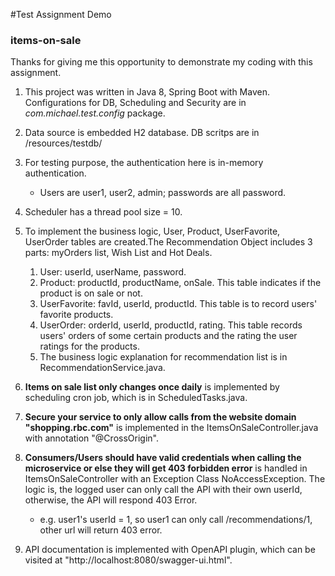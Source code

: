  
 #Test Assignment Demo 
 
 ### items-on-sale

Thanks for giving me this opportunity to demonstrate my coding with this assignment.

1. This project was written in Java 8, Spring Boot with Maven. Configurations for DB, Scheduling and Security are in *com.michael.test.config* package.

2. Data source is embedded H2 database. DB scritps are in /resources/testdb/

3. For testing purpose, the authentication here is in-memory authentication.
   * Users are user1, user2, admin; passwords are all password.

4. Scheduler has a thread pool size = 10.

5. To implement the business logic, User, Product, UserFavorite, UserOrder tables are created.The Recommendation Object includes 3 parts: myOrders list, Wish List and Hot Deals.
   1. User: userId, userName, password.
   2. Product: productId, productName, onSale. This table indicates if the product is on sale or not.
   3. UserFavorite: favId, userId, productId. This table is to record users' favorite products. 
   4. UserOrder: orderId, userId, productId, rating. This table records users' orders of some certain products and the rating the user ratings for the products. 
   5. The business logic explanation for recommendation list is in RecommendationService.java.

6. **Items on sale list only changes once daily** is implemented by scheduling cron job, which is in ScheduledTasks.java.

7. **Secure your service to only allow calls from the website domain "shopping.rbc.com"** is implemented in the ItemsOnSaleController.java with annotation "@CrossOrigin".

8. **Consumers/Users should have valid credentials when calling the microservice or else they will get 403 forbidden error** is handled in ItemsOnSaleController with an Exception Class NoAccessException. The logic is, the logged user can only call the API with their own userId, otherwise, the API will respond 403 Error.
   * e.g. user1's userId = 1, so user1 can only call /recommendations/1, other url will return 403 error.

9. API documentation is implemented with OpenAPI plugin, which can be visited at "http://localhost:8080/swagger-ui.html".